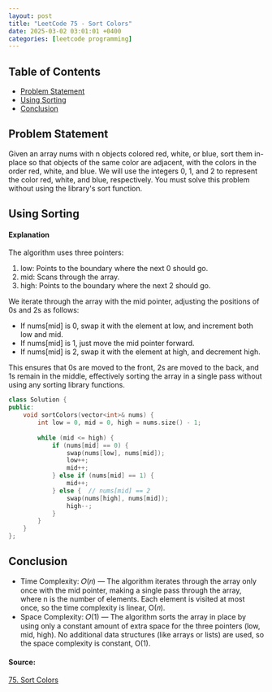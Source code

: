 ```yaml
---
layout: post
title: "LeetCode 75 - Sort Colors"
date: 2025-03-02 03:01:01 +0400
categories: [leetcode programming]
---
```

## Table of Contents
- [Problem Statement](#problem-statement)
- [Using Sorting](#using-sorting)
- [Conclusion](#conclusion)


## Problem Statement
Given an array nums with n objects colored red, white, or blue, sort them in-place so that objects of the same color are adjacent, with the colors in the order red, white, and blue.
We will use the integers 0, 1, and 2 to represent the color red, white, and blue, respectively.
You must solve this problem without using the library's sort function.

## Using Sorting
#### Explanation
The algorithm uses three pointers:
1. low: Points to the boundary where the next 0 should go.
2. mid: Scans through the array.
3. high: Points to the boundary where the next 2 should go.

We iterate through the array with the mid pointer, adjusting the positions of 0s and 2s as follows:
- If nums[mid] is 0, swap it with the element at low, and increment both low and mid.
- If nums[mid] is 1, just move the mid pointer forward.
- If nums[mid] is 2, swap it with the element at high, and decrement high.

This ensures that 0s are moved to the front, 2s are moved to the back, and 1s remain in the middle, effectively sorting the array in a single pass without using any sorting library functions.

```cpp
class Solution {
public:
    void sortColors(vector<int>& nums) {
        int low = 0, mid = 0, high = nums.size() - 1;
        
        while (mid <= high) {
            if (nums[mid] == 0) {
                swap(nums[low], nums[mid]);
                low++;
                mid++;
            } else if (nums[mid] == 1) {
                mid++;
            } else {  // nums[mid] == 2
                swap(nums[high], nums[mid]);
                high--;
            }
        }
    }
};
```

## Conclusion
- Time Complexity: 𝑂(𝑛) — The algorithm iterates through the array only once with the mid pointer, making a single pass through the array, where n is the number of elements. Each element is visited at most once, so the time complexity is linear, O(𝑛). 
- Space Complexity: 𝑂(1) — The algorithm sorts the array in place by using only a constant amount of extra space for the three pointers (low, mid, high). No additional data structures (like arrays or lists) are used, so the space complexity is constant, O(1).

#### Source:
[75. Sort Colors](https://leetcode.com/problems/sort-colors/description/)
